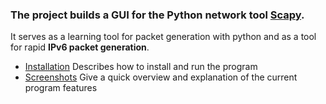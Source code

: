 ### The project builds a GUI for the Python network tool [Scapy](http://www.secdev.org/projects/scapy/). ###

It serves as a learning tool for packet generation with python and as a tool for rapid **IPv6 packet generation**.

  * [Installation](Installation.md) Describes how to install and run the program
  * [Screenshots](Screenshots.md) Give a quick overview and explanation of the current program features